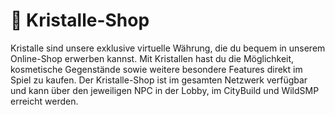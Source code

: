 # 🔮 Kristalle-Shop

Kristalle sind unsere exklusive virtuelle Währung, die du bequem in unserem Online-Shop erwerben kannst. Mit Kristallen hast du die Möglichkeit, kosmetische Gegenstände sowie weitere besondere Features direkt im Spiel zu kaufen. Der Kristalle-Shop ist im gesamten Netzwerk verfügbar und kann über den jeweiligen NPC in der Lobby, im CityBuild und WildSMP erreicht werden.
